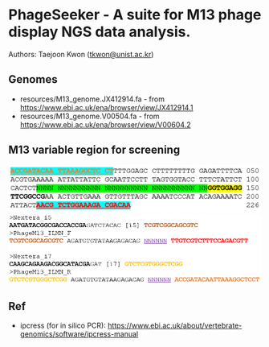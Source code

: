 # PhageSeeker - A suite for M13 phage display NGS data analysis.

Authors: Taejoon Kwon (tkwon@unist.ac.kr)

## Genomes

* resources/M13_genome.JX412914.fa - from https://www.ebi.ac.uk/ena/browser/view/JX412914.1
* resources/M13_genome.V00504.fa - from https://www.ebi.ac.uk/ena/browser/view/V00604.2

## M13 variable region for screening
![M13 Variable Region](resources/PhageM13_VariableRegion.png)
![Primers for PhageM13 Variable Region](resources/PhageM13_primers.png)

## Ref
* ipcress (for in silico PCR): https://www.ebi.ac.uk/about/vertebrate-genomics/software/ipcress-manual
